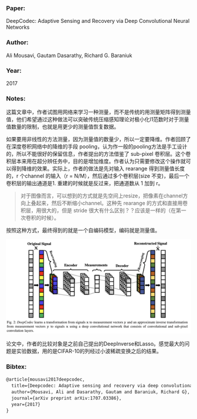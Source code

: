 ### Paper:

DeepCodec: Adaptive Sensing and Recovery via Deep Convolutional Neural Networks

### Author:

Ali Mousavi, Gautam Dasarathy, Richard G. Baraniuk

### Year:

2017

### Notes:

这篇文章中，作者试图用网络来学习一种测量，而不是传统的用测量矩阵得到测量值，他们希望通过这种做法可以突破传统压缩感知理论对极小化l1范数时对于测量值数量的限制，也就是用更少的测量值恢复数据。

如果要用非线性的方法测量，因为测量值的数量少，所以一定要降维。作者回顾了在深度卷积网络中的降维的手段 pooling，认为作一般的pooling方法是手工设计的，所以不能很好的保留信息，作者提出的方法借鉴了 sub-pixel 卷积层。这个卷积层本来用在超分辨任务中，目的是增加维度。作者认为只需要修改这个操作就可以得到降维的效果。实际上，作者的做法是先对输入 rearange 得到测量值长度的，r 个channel 的输入（r = N/M），然后通过多个卷积层(size 不变)，最后一个卷积层的输出通道是1. 重建的时候就是反过来，把通道数从 1 加到 r。

> 对于图像而言，可以想到的方式就是先空间上resize，把像素在channel方向上叠起来，然后不断缩小channel。这种先 rearange 的方式和直接用卷积层，用很大的，但是 stride 很大有什么区别？？应该是一样的（在第一次卷积的时候）。

按照这种方式，最终得到的就是一个自编码模型，编码就是测量值。

<img src="https://raw.githubusercontent.com/Theodore-PKU/pictures/master/%E6%88%AA%E5%B1%8F2019-12-25%E4%B8%8B%E5%8D%8810.40.23.png" style="zoom:50%;" />

论文中，作者的比较对象是之前自己提出的DeepInverse和Lasso。感觉最大的问题是实验数据，用的是CIFAR-10的列经过小波稀疏变换之后的结果。

### Bibtex:

```latex
@article{mousavi2017deepcodec,
  title={Deepcodec: Adaptive sensing and recovery via deep convolutional neural networks},
  author={Mousavi, Ali and Dasarathy, Gautam and Baraniuk, Richard G},
  journal={arXiv preprint arXiv:1707.03386},
  year={2017}
}
```